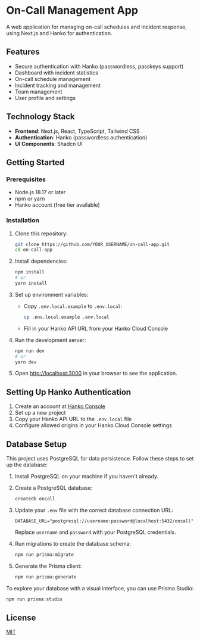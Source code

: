 # On-Call Management App

A web application for managing on-call schedules and incident response, using Next.js and Hanko for authentication.

## Features

- Secure authentication with Hanko (passwordless, passkeys support)
- Dashboard with incident statistics
- On-call schedule management
- Incident tracking and management
- Team management
- User profile and settings

## Technology Stack

- **Frontend**: Next.js, React, TypeScript, Tailwind CSS
- **Authentication**: Hanko (passwordless authentication)
- **UI Components**: Shadcn UI

## Getting Started

### Prerequisites

- Node.js 18.17 or later
- npm or yarn
- Hanko account (free tier available)

### Installation

1. Clone this repository:
   ```bash
   git clone https://github.com/YOUR_USERNAME/on-call-app.git
   cd on-call-app
   ```

2. Install dependencies:
   ```bash
   npm install
   # or
   yarn install
   ```

3. Set up environment variables:
   - Copy `.env.local.example` to `.env.local`:
     ```bash
     cp .env.local.example .env.local
     ```
   - Fill in your Hanko API URL from your Hanko Cloud Console

4. Run the development server:
   ```bash
   npm run dev
   # or
   yarn dev
   ```

5. Open [http://localhost:3000](http://localhost:3000) in your browser to see the application.

## Setting Up Hanko Authentication

1. Create an account at [Hanko Console](https://cloud.hanko.io/)
2. Set up a new project
3. Copy your Hanko API URL to the `.env.local` file
4. Configure allowed origins in your Hanko Cloud Console settings

## Database Setup

This project uses PostgreSQL for data persistence. Follow these steps to set up the database:

1. Install PostgreSQL on your machine if you haven't already.
2. Create a PostgreSQL database:
   ```bash
   createdb oncall
   ```
3. Update your `.env` file with the correct database connection URL:
   ```
   DATABASE_URL="postgresql://username:password@localhost:5432/oncall"
   ```
   Replace `username` and `password` with your PostgreSQL credentials.

4. Run migrations to create the database schema:
   ```bash
   npm run prisma:migrate
   ```

5. Generate the Prisma client:
   ```bash
   npm run prisma:generate
   ```

To explore your database with a visual interface, you can use Prisma Studio:
```bash
npm run prisma:studio
```

## License

[MIT](LICENSE) 